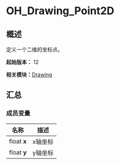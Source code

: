 # OH_Drawing_Point2D


## 概述

定义一个二维的坐标点。

**起始版本：** 12

**相关模块：**[Drawing](_drawing.md)


## 汇总


### 成员变量

| 名称 | 描述 |
| -------- | -------- |
| float **x** | x轴坐标 |
| float **y** | y轴坐标 |
